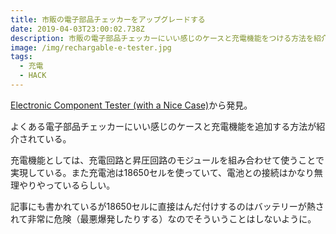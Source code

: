 ```yaml
---
title: 市販の電子部品チェッカーをアップグレードする
date: 2019-04-03T23:00:02.738Z
description: 市販の電子部品チェッカーにいい感じのケースと充電機能をつける方法を紹介します。
image: /img/rechargable-e-tester.jpg
tags:
  - 充電
  - HACK
---
```

[Electronic Component Tester (with a Nice Case)](https://www.instructables.com/id/Electronic-Component-Tester-with-a-Nice-Case/)から発見。

よくある電子部品チェッカーにいい感じのケースと充電機能を追加する方法が紹介されている。

充電機能としては、充電回路と昇圧回路のモジュールを組み合わせて使うことで実現している。また充電池は18650セルを使っていて、電池との接続はかなり無理やりやっているらしい。

記事にも書かれているが18650セルに直接はんだ付けするのはバッテリーが熱されて非常に危険（最悪爆発したりする）なのでそういうことはしないように。

